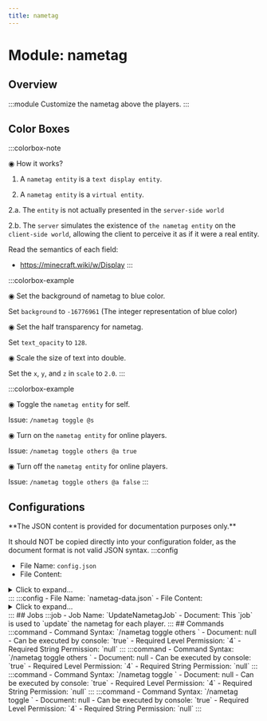 ```yaml
---
title: nametag
---
```



# Module: nametag

## Overview
:::module
Customize the nametag above the players.
:::
## Color Boxes

:::colorbox-note

◉ How it works?

1. A `nametag entity` is a `text display entity`.

2. A `nametag entity` is a `virtual entity`.

2.a. The `entity` is not actually presented in the `server-side world`

2.b. The `server` simulates the existence of `the nametag entity` on the `client-side world`, allowing the client to perceive it as if it were a real entity.



Read the semantics of each field:

- https://minecraft.wiki/w/Display
:::

:::colorbox-example

◉ Set the background of nametag to blue color.

Set `background` to `-16776961` (The integer representation of blue color)



◉ Set the half transparency for nametag.

Set `text_opacity` to `128`.



◉ Scale the size of text into double.

Set the `x`, `y`, and `z` in `scale` to `2.0`.
:::

:::colorbox-example

◉ Toggle the `nametag entity` for self.

Issue: `/nametag toggle @s`



◉ Turn on the `nametag entity` for online players.

Issue: `/nametag toggle others @a true`



◉ Turn off the `nametag entity` for online players.

Issue: `/nametag toggle others @a false`
:::

## Configurations
<Admonition type="warning" icon="" title="">
**The JSON content is provided for documentation purposes only.**

It should NOT be copied directly into your configuration folder, as the document format is not valid JSON syntax.
</Admonition>
:::config
- File Name: `config.json`
- File Content: 
<details>

<summary>Click to expand...</summary>

```json showLineNumbers title="config/fuji/modules/nametag/config.json"
{
  /* The `cron` expression used to `update` nametags. */
  "update_cron": "* * * ? * *"
  /* Define the `style` of nametag. */,
  "style": {
    "text": "<#B1B2FF>%fuji:player_playtime%🔥 %fuji:player_mined%⛏ %fuji:player_placed%🔳 %fuji:player_killed%🗡 %fuji:player_moved%🌍\n<dark_green>%player:displayname_visual%",
    "offset": {
      "x": 0.0,
      "y": 0.2,
      "z": 0.0
    },
    "size": {
      "height": 0.0,
      "width": 0.0
    },
    "scale": {
      "x": 1.0,
      "y": 1.0,
      "z": 1.0
    },
    "brightness": {
      "override_brightness": false,
      "block": 15,
      "sky": 15
    },
    "shadow": {
      "shadow": false,
      "shadow_radius": 0.0,
      "shadow_strength": 1.0
    },
    "color": {
      "background": 1073741824,
      "text_opacity": -1
    }
  }
  /* Define the `render` logic of `nametags`. */,
  "render": {
    "see_through_blocks": false,
    "view_range": 1.0
  }
}
```
</details>
:::
:::config
- File Name: `nametag-data.json`
- File Content: 
<details>

<summary>Click to expand...</summary>

```json showLineNumbers title="config/fuji/modules/nametag/nametag-data.json"
{
  "preferences": {}
}
```
</details>
:::
## Jobs
:::job
- Job Name: `UpdateNametagJob`
- Document: This `job` is used to `update` the nametag for each player.
:::
## Commands
:::command
- Command Syntax: `/nametag toggle others <PlayerCollection others>`
- Document: null
- Can be executed by console: `true`
- Required Level Permission: `4`
- Required String Permission: `null`
:::
:::command
- Command Syntax: `/nametag toggle others <PlayerCollection others> <boolean flag>`
- Document: null
- Can be executed by console: `true`
- Required Level Permission: `4`
- Required String Permission: `null`
:::
:::command
- Command Syntax: `/nametag toggle <ServerPlayerEntity target>`
- Document: null
- Can be executed by console: `true`
- Required Level Permission: `4`
- Required String Permission: `null`
:::
:::command
- Command Syntax: `/nametag toggle <ServerPlayerEntity target> <boolean flag>`
- Document: null
- Can be executed by console: `true`
- Required Level Permission: `4`
- Required String Permission: `null`
:::
